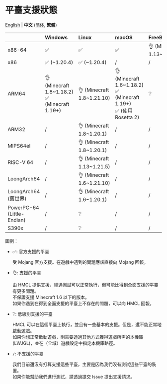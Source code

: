 # 平臺支援狀態

<!-- #BEGIN LANGUAGE_SWITCHER -->
[English](PLATFORM.md) | **中文** ([简体](PLATFORM_zh.md), **繁體**)
<!-- #END LANGUAGE_SWITCHER -->

<!-- #BEGIN COPY -->
<!-- #PROPERTY NAME=PLATFORM_TABLE -->
<!-- #PROPERTY REPLACE="\\(Old World\\)" "(舊世界)" -->
<!-- #PROPERTY REPLACE="\\(use Rosetta 2\\)" "(使用 Rosetta 2)" -->
|                            | Windows                                           | Linux                      | macOS                                                                   | FreeBSD                     |
|----------------------------|:--------------------------------------------------|:---------------------------|:------------------------------------------------------------------------|:----------------------------|
| x86-64                     | ✅️                                                | ✅️                         | ✅️                                                                      | 👌 (Minecraft 1.13~1.21.10) |
| x86                        | ✅️ (~1.20.4)                                      | ✅️ (~1.20.4)               | /                                                                       | /                           |
| ARM64                      | 👌 (Minecraft 1.8~1.18.2)<br/>✅ (Minecraft 1.19+) | 👌 (Minecraft 1.8~1.21.10) | 👌 (Minecraft 1.6~1.18.2)<br/>✅ (Minecraft 1.19+)<br/>✅ (使用 Rosetta 2) | ❔                           |
| ARM32                      | /️                                                | 👌 (Minecraft 1.8~1.20.1)  | /                                                                       | /                           |
| MIPS64el                   | /                                                 | 👌 (Minecraft 1.8~1.20.1)  | /                                                                       | /                           |
| RISC-V 64                  | /                                                 | 👌 (Minecraft 1.13~1.21.5) | /                                                                       | /                           |
| LoongArch64                | /                                                 | 👌 (Minecraft 1.6~1.21.10) | /                                                                       | /                           |
| LoongArch64 (舊世界)    | /                                                 | 👌 (Minecraft 1.6~1.20.1)  | /                                                                       | /                           |
| PowerPC-64 (Little-Endian) | /                                                 | ❔                          | /                                                                       | /                           |
| S390x                      | /                                                 | ❔                          | /                                                                       | /                           |
<!-- #END COPY -->

圖例：

* ✅: 官方支援的平臺

  受 Mojang 官方支援。在遊戲中遇到的問題應該直接向 Mojang 回報。

* 👌: 支援的平臺

  由 HMCL 提供支援，經過測試可以正常執行，但可能比得到全面支援的平臺有更多問題。  
  不保證支援 Minecraft 1.6 以下的版本。  
  如果你遇到在得到全面支援的平臺上不存在的問題，可以向 HMCL 回報。

* ❔: 低級別支援的平臺

  HMCL 可以在這個平臺上執行，並且有一些基本的支援。但是，還不能正常地啟動遊戲。  
  如果你想正常啟動遊戲，則需要透過其他方式獲得遊戲所需的本機庫 (LWJGL)，並在（全域）遊戲設定中指定本機庫路徑。

* `/`: 不支援的平臺

  我們目前還沒有打算支援這些平臺，主要是因為我們沒有測試這些平臺的裝置。  
  如果你能幫助我們進行測試，請透過提交 Issue 提出支援請求。
